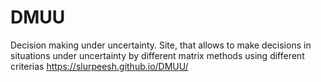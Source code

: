 # DMUU
Decision making under uncertainty. Site, that allows to make decisions in situations under uncertainty by different matrix methods using different criterias
https://slurpeesh.github.io/DMUU/

